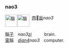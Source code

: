 
### nao3
<img id=腦 alt=腦 height=40 src=https://f.2cn.cn/hanzi/svg/8166.svg align=top><img alt=腦 height=40 src=https://f.2cn.cn/a/zi-svg/5318swjz54633.svg align=top> 
[肉]()🥩[𡿺]()_nao3_

腦[子]()　_nao3[zi]()_　　　brain.    
[電]()腦　_[dian4]()nao3_　computer.   

